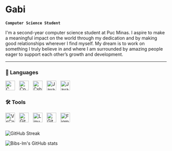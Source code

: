 # Gabi

**`Computer Science Student`**

I'm a second-year computer science student at Puc Minas. I aspire to make a meaningful impact on the world through my dedication and by making good relationships wherever I find myself. 
My dream is to work on something I truly believe in and where I am surrounded by amazing people eager to support each other’s growth and development.

---

### 📖 Languages
 
<img align="left" alt="C" width="30px" style="padding-right:10px;" src="https://cdn.jsdelivr.net/gh/devicons/devicon/icons/c/c-original.svg" />
<img align="left" alt="Cpp" width="30px" style="padding-right:10px;" src="https://cdn.jsdelivr.net/gh/devicons/devicon/icons/cplusplus/cplusplus-original.svg" /> 
<img align="left" alt="Csharp" width="30px" style="padding-right:10px;" src="https://cdn.jsdelivr.net/gh/devicons/devicon/icons/csharp/csharp-original.svg" />
<img align="left" alt="Java" width="30px" style="padding-right:10px;" src="https://cdn.jsdelivr.net/gh/devicons/devicon/icons/java/java-original.svg"/>
<img align="left" alt="JavaScript" width="30px" style="padding-right:10px;" src="https://cdn.jsdelivr.net/gh/devicons/devicon/icons/javascript/javascript-plain.svg" />
<br />

#

### 🛠️ Tools

<img align="left" alt="VsCode" width="30px" style="padding-right:10px;" src="https://cdn.jsdelivr.net/gh/devicons/devicon/icons/vscode/vscode-original.svg" />
<img align="left" alt="GitHub" width="30px" style="padding-right:10px;" src="https://cdn.jsdelivr.net/gh/devicons/devicon/icons/github/github-original.svg" />
<img align="left" alt="Linux" width="30px" style="padding-right:10px;" src="https://cdn.jsdelivr.net/gh/devicons/devicon/icons/linux/linux-original.svg" />  
<img align="left" alt="Git" width="30px" style="padding-right:10px;" src="https://cdn.jsdelivr.net/gh/devicons/devicon/icons/git/git-original.svg" />
<img align="left" alt="Figma" width="30px" style="padding-right:10px;" src="https://cdn.jsdelivr.net/gh/devicons/devicon/icons/figma/figma-original.svg" />
<br />       

# 

![GitHub Streak](https://streak-stats.demolab.com?user=Bibs-lm&theme=aura&border_radius=4.5) 


 ![Bibs-lm's GitHub stats](https://github-readme-stats.vercel.app/api?username=bibs-lm&show_icons=true&theme=aura) 


 <!--<a href="https://github.com/bibs-lm/convoychat">
  <img height=200 align="center" src="https://github-readme-stats.vercel.app/api/top-langs?username=bibs-lm&layout=compact&langs_count=8&card_width=250&theme=aura" />

  possível textinho
  I'm all about creative problem-solving and discovering new ways to tackle challenges. I'm seeking challenging and rewarding opportunities to learn and grow my skills. My goal is to stand out in the industry through unwavering dedication and a relentless pursuit of excellence.
</a>-->
